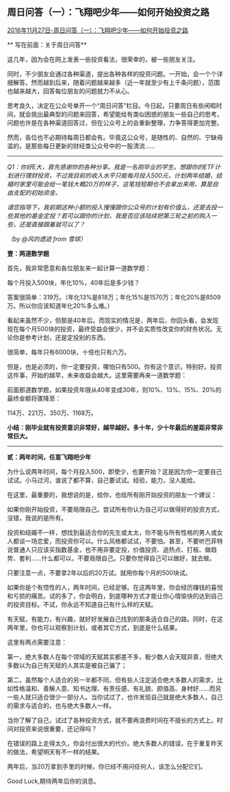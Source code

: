 ## 周日问答（一）：飞翔吧少年——如何开始投资之路



[2016年11月27日-周日问答（一）：飞翔吧少年——如何开始投资之路](https://mp.weixin.qq.com/s/l7FK64O4Zr-B8TbLR8OmWQ)



**
写在前面：关于周日问答**

 

这几年，因为会在网上发表一些投资看法，很荣幸的，被一些朋友关注。

 

同时，不少朋友会通过各种渠道，提出各种各样的投资问题。一开始，会一个个详细解答。然而越到后来，随着问题越来越多（近一年就至少有上千条问题），范围也越来越大，回答每位朋友的问题就力不从心。

 

思考良久，决定在公众号单开一个“周日问答”栏目。今日起，只要周日有些闲暇时间，就会挑出最典型的问题来回答，希望能给有类似困惑的朋友一些自己的思考。问题也许是在各种渠道回答过，但在公众号上的会重新整理，力争答得更加完整。

 

然而，各位也不必期待每周日都会有。毕竟这公众号，是随性的、自然的、宁缺毋滥的，是那些每日更新的财经类公众号中的一股清流……


 

------


 

*Q1：你好E大，首先感谢你的各种分享。我是一名刚毕业的学生。想跟你的ETF计划进行理财投资，不过我目前的收入水平只能每月投入500元，计划两年结婚，结婚时家里可能会给一笔钱大概20万的样子，这笔钱短期也不会拿出来用，算是自由支配的初始资金。*

 

*请您指导下，我前期这种小额的投入慢慢跟你公众号的计划有价值么，还是去投一些其他的基金定投？若可以跟你的计划，我是否应该陆续把第三轮之前的购入一些，还是直接跟着就可以了？*

 

*（by @风的遗迹 from 雪球）*

 

 

**壹：两道数学题**

 

首先，我非常愿意和各位朋友来一起计算一道数学题：

 

每个月投入500块，年化10%，40年后是多少钱？

 

答案很简单：319万。（年化13%是818万；年化15%是1570万；年化20%是8509万。所以你应该知道年化20%多么难。）



看起来虽然不少，但那是40年后。而现实的情况是，两年后，你回头看，会发现现在每个月500块的投资，最终受益会很少，并不会实质性改变你的财务状况。无论你是参考计划，还是定投别的东西。

 

很简单，每年只有6000块，十倍也只有六万。

 

但是，也是必须的，你一定要投资，哪怕只有500。你有这个意识，特别好。投资这件事，开始的越早，未来收益会越大。这里需要再来一道数学题：

 

前面那道数学题，如果投资年限从40年变成30年，则10%、13%、15%、20%的最终金额将骤降至：

 

114万、221万、350万、1168万。

 

**小结：刚毕业就有投资意识非常好，越早越好。多十年，少十年最后的差距非常非常巨大。**


 

------

 

**贰：两年时间，任意飞翔吧少年**

 

为什么说两年时间，每个月投入500，即使少，也要开始？这是因为你一定要自己试试。小马过河，谁说了都不算，自己要试试。经验，能力，没人能给。

 

在这里，最重要的，我想说的是，给你，也给所有刚开始投资的朋友一个建议：

 

如果你刚开始投资，不要局限自己。尝试所有你认为自己可以做得好的投资方式，没错，我说的是所有。

 

投资和结婚不一样，想找到最适合你的先生或太太，你不能与所有性格的男人或女人都谈一场恋爱，而投资你可以。什么风格都试试，不要怕。甚至，不要听巴菲特说普通人只应该买指数基金，也不用非要定投，价值投资、追热点、打板、做趋势、套利……什么都可以，不要局限自己。只要你觉得自己可以做好，就去做。

 

只要注意一点，不要拿2年以后的20万试。就用你每个月的500块试。

 

如果你是个有悟性的人，两年时间，已经足够。在这两年里，你会经历赚钱的喜悦和亏损的痛苦。试的多了，你会明白，到底哪种方式才能让你心情愉快的达到自己的投资目标。不试，你永远不知道自己有什么样的天赋。

 

有天赋，有能力，有兴趣，就好好发展自己找到的那条适合自己的路。同时，在这两年里，你也可以观察到计划，或者其它方式，到底是什么结果。

 

这里有两点需要注意：

 

第一，绝大多数人在每个领域的天赋其实都差不多，极少数人会天赋异禀，但绝大多数以为自己有天赋的人其实是被自己骗了；

 

第二，虽然每个人适合的另一半都不同，但有些人注定适合绝大多数人的需求，比如性格温和、善解人意、知书达理、有责任感、有礼貌、颜值高、身材好……而另一些人就只适合很少一部分人。当你试过了，也许发现自己就是绝大多数人，自己的需求与适合的，也与绝大多数人一样。

 

当你了解了自己，试过了各种投资方式，就不要再浪费时间在不擅长的方式上。时间对投资来说很重要，还记得吗？

 

在错误的路上走得太久，你会付出很大的代价。绝大多数人的错误，在于重复昨天的做法，希望明天有不一样的结果。

 

两年后，当20万拿到手里的时候，你已经不用问任何人，该怎么分配它们。

 

Good Luck,期待两年后你的消息。